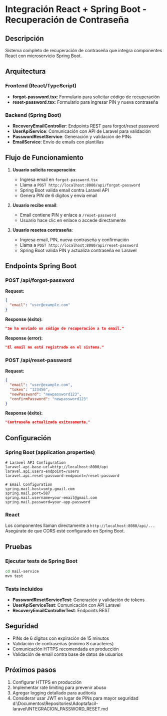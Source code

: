 # Integración React + Spring Boot - Recuperación de Contraseña

## Descripción

Sistema completo de recuperación de contraseña que integra componentes React con microservicio Spring Boot.

## Arquitectura

### Frontend (React/TypeScript)

- **forgot-password.tsx**: Formulario para solicitar código de recuperación
- **reset-password.tsx**: Formulario para ingresar PIN y nueva contraseña

### Backend (Spring Boot)

- **RecoveryEmailController**: Endpoints REST para forgot/reset password
- **UserApiService**: Comunicación con API de Laravel para validación
- **PasswordResetService**: Generación y validación de PINs
- **EmailService**: Envío de emails con plantillas

## Flujo de Funcionamiento

1. **Usuario solicita recuperación**:

   - Ingresa email en `forgot-password.tsx`
   - Llama a `POST http://localhost:8080/api/forgot-password`
   - Spring Boot valida email contra Laravel API
   - Genera PIN de 6 dígitos y envía email

2. **Usuario recibe email**:

   - Email contiene PIN y enlace a `/reset-password`
   - Usuario hace clic en enlace o accede directamente

3. **Usuario resetea contraseña**:
   - Ingresa email, PIN, nueva contraseña y confirmación
   - Llama a `POST http://localhost:8080/api/reset-password`
   - Spring Boot valida PIN y actualiza contraseña en Laravel

## Endpoints Spring Boot

### POST /api/forgot-password

**Request:**

```json
{
  "email": "user@example.com"
}
```

**Response (éxito):**

```json
"Se ha enviado un código de recuperación a tu email."
```

**Response (error):**

```json
"El email no está registrado en el sistema."
```

### POST /api/reset-password

**Request:**

```json
{
  "email": "user@example.com",
  "token": "123456",
  "newPassword": "newpassword123",
  "confirmPassword": "newpassword123"
}
```

**Response (éxito):**

```json
"Contraseña actualizada exitosamente."
```

## Configuración

### Spring Boot (application.properties)

```properties
# Laravel API Configuration
laravel.api.base-url=http://localhost:8000/api
laravel.api.users-endpoint=/users
laravel.api.reset-password-endpoint=/reset-password

# Email Configuration
spring.mail.host=smtp.gmail.com
spring.mail.port=587
spring.mail.username=your-email@gmail.com
spring.mail.password=your-app-password
```

### React

Los componentes llaman directamente a `http://localhost:8080/api/...`
Asegúrate de que CORS esté configurado en Spring Boot.

## Pruebas

### Ejecutar tests de Spring Boot

```bash
cd mail-service
mvn test
```

### Tests incluidos

- **PasswordResetServiceTest**: Generación y validación de tokens
- **UserApiServiceTest**: Comunicación con API Laravel
- **RecoveryEmailControllerTest**: Endpoints REST

## Seguridad

- PINs de 6 dígitos con expiración de 15 minutos
- Validación de contraseñas (mínimo 8 caracteres)
- Comunicación HTTPS recomendada en producción
- Validación de email contra base de datos de usuarios

## Próximos pasos

1. Configurar HTTPS en producción
2. Implementar rate limiting para prevenir abuso
3. Agregar logging detallado para auditoría
4. Considerar usar JWT en lugar de PINs para mayor seguridad</content>
   <parameter name="filePath">d:\Documentos\Repositories\Adoptafacil-laravel\INTEGRACION_PASSWORD_RESET.md
